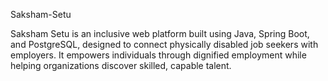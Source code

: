 Saksham-Setu

Saksham Setu is an inclusive web platform built using Java, Spring Boot, and PostgreSQL, designed to connect physically disabled job seekers with employers. It empowers individuals through dignified employment while helping organizations discover skilled, capable talent.
